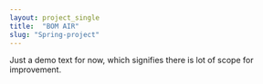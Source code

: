```yaml
---
layout: project_single
title:  "BOM AIR"
slug: "Spring-project"
---
```

Just a demo text for now, which signifies there is lot of scope for improvement.